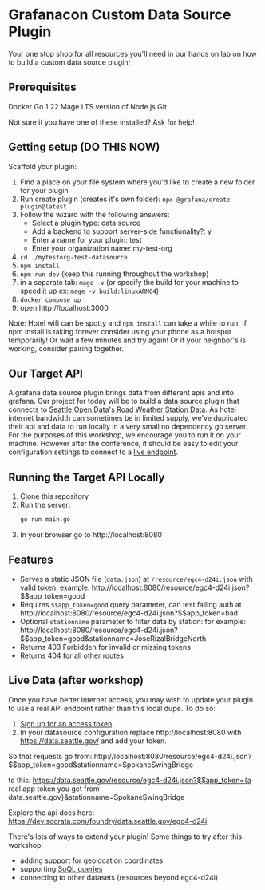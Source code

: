 # Grafanacon Custom Data Source Plugin 

Your one stop shop for all resources you'll need in our hands on lab on how to build a custom data source plugin!

## Prerequisites
Docker
Go 1.22
Mage
LTS version of Node.js
Git

Not sure if you have one of these installed? Ask for help!  

## Getting setup (DO THIS NOW)

Scaffold your plugin:
1. Find a place on your file system where you'd like to create a new folder for your plugin
2. Run create plugin (creates it's own folder): `npx @grafana/create-plugin@latest`
3. Follow the wizard with the following answers:
   - Select a plugin type: data source
   - Add a backend to support server-side functionality?: y
   - Enter a name for your plugin: test
   - Enter your organization name: my-test-org
4. `cd ./mytestorg-test-datasource`
5. `npm install`
6. `npm run dev` (keep this running throughout the workshop)
7. in a separate tab: `mage -v` (or specify the build for your machine to speed it up ex: `mage -v build:linuxARM64`)
8. `docker compose up`
9. open http://localhost:3000

Note: Hotel wifi can be spotty and `npm install` can take a while to run. If npm install is taking forever consider using your phone as a hotspot temporarily! Or wait a few minutes and try again! Or if your neighbor's is working, consider pairing together. 

## Our Target API

A grafana data source plugin brings data from different apis and into grafana. Our project for today will be to build a data source plugin that connects to [Seattle Open Data's Road Weather Station Data](https://data.seattle.gov/Transportation/Road-Weather-Information-Stations/egc4-d24i/about_data). As hotel internet bandwidth can sometimes be in limited supply, we've duplicated their api and data to run locally in a very small no dependency go server. For the purposes of this workshop, we encourage you to run it on your machine. However after the conference, it should be easy to edit your configuration settings to connect to a [live endpoint](#live-data).

## Running the Target API Locally 

1. Clone this repository
2. Run the server:
   ```bash
   go run main.go
   ```
3. In your browser go to http://localhost:8080

## Features

- Serves a static JSON file (`data.json`) at `/resource/egc4-d24i.json` with valid token: example: http://localhost:8080/resource/egc4-d24i.json?$$app_token=good
- Requires `$$app_token=good` query parameter, can test failing auth at http://localhost:8080/resource/egc4-d24i.json?$$app_token=bad
- Optional `stationname` parameter to filter data by station: for example:  http://localhost:8080/resource/egc4-d24i.json?$$app_token=good&stationname=JoseRizalBridgeNorth
- Returns 403 Forbidden for invalid or missing tokens
- Returns 404 for all other routes

## Live Data (after workshop)
Once you have better internet access, you may wish to update your plugin to use a real API endpoint rather than this local dupe. To do so: 

1. [Sign up for an access token](https://data.seattle.gov/signup)
2. In your datasource configuration replace http://localhost:8080 with https://data.seattle.gov/ and add your token.

So that requests go from:
http://localhost:8080/resource/egc4-d24i.json?$$app_token=good&stationname=SpokaneSwingBridge

to this:
https://data.seattle.gov/resource/egc4-d24i.json?$$app_token={a real app token you get from data.seattle.gov}&stationname=SpokaneSwingBridge

Explore the api docs here: https://dev.socrata.com/foundry/data.seattle.gov/egc4-d24i

There's lots of ways to extend your plugin! Some things to try after this workshop:
- adding support for geolocation coordinates
- supporting [SoQL queries](https://dev.socrata.com/docs/queries/)
- connecting to other datasets (resources beyond egc4-d24i)

